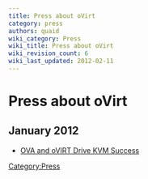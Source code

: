 ```yaml
---
title: Press about oVirt
category: press
authors: quaid
wiki_category: Press
wiki_title: Press about oVirt
wiki_revision_count: 6
wiki_last_updated: 2012-02-11
---
```


# Press about oVirt

## January 2012

*   [OVA and oVIRT Drive KVM Success](https://bottomlineit.wordpress.com/2012/01/17/ova-and-ovirt-drive-kvm-success/)

<Category:Press>
